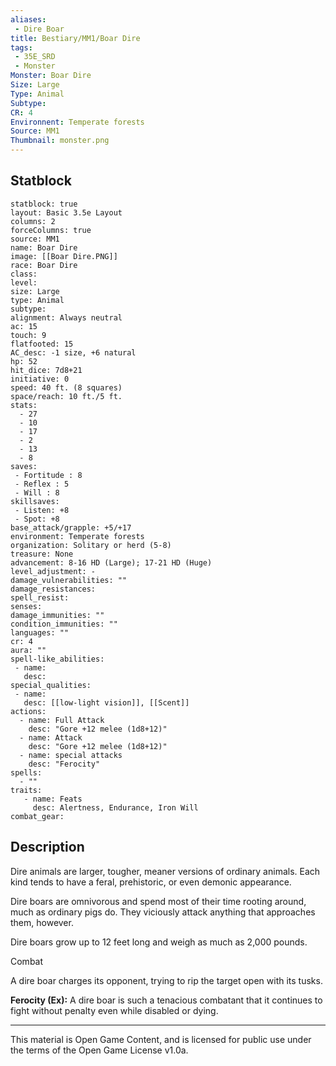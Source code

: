 ```yaml
---
aliases:
 - Dire Boar
title: Bestiary/MM1/Boar Dire
tags: 
 - 35E_SRD
 - Monster
Monster: Boar Dire
Size: Large
Type: Animal
Subtype: 
CR: 4
Environnent: Temperate forests
Source: MM1
Thumbnail: monster.png
---
```


## Statblock

```statblock
statblock: true
layout: Basic 3.5e Layout
columns: 2
forceColumns: true
source: MM1 
name: Boar Dire
image: [[Boar Dire.PNG]]
race: Boar Dire
class: 
level: 
size: Large
type: Animal
subtype: 
alignment: Always neutral
ac: 15
touch: 9
flatfooted: 15
AC_desc: -1 size, +6 natural
hp: 52
hit_dice: 7d8+21
initiative: 0
speed: 40 ft. (8 squares)
space/reach: 10 ft./5 ft.
stats:
  - 27
  - 10
  - 17
  - 2
  - 13
  - 8
saves:
 - Fortitude : 8
 - Reflex : 5
 - Will : 8
skillsaves:
 - Listen: +8
 - Spot: +8
base_attack/grapple: +5/+17
environment: Temperate forests
organization: Solitary or herd (5-8)
treasure: None
advancement: 8-16 HD (Large); 17-21 HD (Huge)
level_adjustment: -
damage_vulnerabilities: ""
damage_resistances: 
spell_resist: 
senses: 
damage_immunities: ""
condition_immunities: ""
languages: ""
cr: 4
aura: ""
spell-like_abilities:
 - name: 
   desc: 
special_qualities:
 - name:
   desc: [[low-light vision]], [[Scent]]
actions:
  - name: Full Attack
    desc: "Gore +12 melee (1d8+12)"
  - name: Attack
    desc: "Gore +12 melee (1d8+12)"
  - name: special attacks
    desc: "Ferocity"
spells:
  - ""
traits:
   - name: Feats
     desc: Alertness, Endurance, Iron Will
combat_gear:  
```

## Description



Dire animals are larger, tougher, meaner versions of ordinary animals. Each kind tends to have a feral, prehistoric, or even demonic appearance.

Dire boars are omnivorous and spend most of their time rooting around, much as ordinary pigs do. They viciously attack anything that approaches them, however.

Dire boars grow up to 12 feet long and weigh as much as 2,000 pounds.

Combat

A dire boar charges its opponent, trying to rip the target open with its tusks.


**Ferocity (Ex):** A dire boar is such a tenacious combatant that it continues to fight without penalty even while disabled or dying.

---

This material is Open Game Content, and is licensed for public use under the terms of the Open Game License v1.0a.
